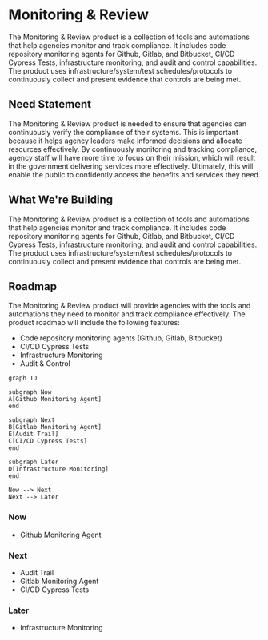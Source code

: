 # Monitoring & Review

The Monitoring & Review product is a collection of tools and automations that help agencies monitor and track compliance. It includes code repository monitoring agents for Github, Gitlab, and Bitbucket, CI/CD Cypress Tests, infrastructure monitoring, and audit and control capabilities. The product uses infrastructure/system/test schedules/protocols to continuously collect and present evidence that controls are being met.

## Need Statement

The Monitoring & Review product is needed to ensure that agencies can continuously verify the compliance of their systems. This is important because it helps agency leaders make informed decisions and allocate resources effectively. By continuously monitoring and tracking compliance, agency staff will have more time to focus on their mission, which will result in the government delivering services more effectively. Ultimately, this will enable the public to confidently access the benefits and services they need.

## What We're Building

The Monitoring & Review product is a collection of tools and automations that help agencies monitor and track compliance. It includes code repository monitoring agents for Github, Gitlab, and Bitbucket, CI/CD Cypress Tests, infrastructure monitoring, and audit and control capabilities. The product uses infrastructure/system/test schedules/protocols to continuously collect and present evidence that controls are being met.

## Roadmap

The Monitoring & Review product will provide agencies with the tools and automations they need to monitor and track compliance effectively. The product roadmap will include the following features:

- Code repository monitoring agents (Github, Gitlab, Bitbucket)
- CI/CD Cypress Tests
- Infrastructure Monitoring
- Audit & Control

```mermaid
graph TD

subgraph Now
A[Github Monitoring Agent]
end

subgraph Next
B[Gitlab Monitoring Agent]
E[Audit Trail]
C[CI/CD Cypress Tests]
end

subgraph Later
D[Infrastructure Monitoring]
end

Now --> Next
Next --> Later
```

### Now

- Github Monitoring Agent

### Next

- Audit Trail
- Gitlab Monitoring Agent
- CI/CD Cypress Tests

### Later

- Infrastructure Monitoring

